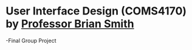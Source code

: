 # User Interface Design (COMS4170) by [Professor Brian Smith](http://www.cs.columbia.edu/~brian/)
-Final Group Project

